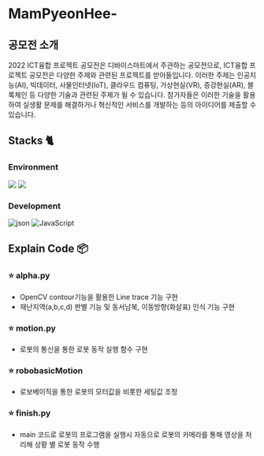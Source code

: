 # MamPyeonHee-

## 공모전 소개
2022 ICT융합 프로젝트 공모전은 디바이스마트에서 주관하는 공모전으로, ICT융합 프로젝트 공모전은 다양한 주제와 관련된 프로젝트를 받아들입니다. 이러한 주제는 인공지능(AI), 빅데이터, 사물인터넷(IoT), 클라우드 컴퓨팅, 가상현실(VR), 증강현실(AR), 블록체인 등 다양한 기술과 관련된 주제가 될 수 있습니다. 참가자들은 이러한 기술을 활용하여 실생활 문제를 해결하거나 혁신적인 서비스를 개발하는 등의 아이디어를 제출할 수 있습니다.

## 

## Stacks 🐈

### Environment
 <img src="https://img.shields.io/badge/Teachable Machine-007396?style=for-the-badge&logo=Teachable Machine&logoColor=blue"> <img src="https://img.shields.io/badge/Visual Studio-purple?style=for-the-badge&logo=Visual Studio&logoColor=white"> 
 
### Development
![json](https://img.shields.io/badge/-json-green?logo=json&logoColor=white)
![JavaScript](https://img.shields.io/badge/-JavaScript-yellow?logo=javascript&logoColor=white)

##  Explain Code 📦

### ⭐️ alpha.py
- OpenCV contour기능을 활용한 Line trace 기능 구현
- 재난지역(a,b,c,d) 판별 기능 및 동서남북, 이동방향(화살표) 인식 기능 구현

### ⭐️ motion.py
- 로봇의 통신을 통한 로봇 동작 실행 함수 구현

### ⭐️ robobasicMotion
- 로보베이직을 통한 로봇의 모터값을 비롯한 세팅값 조정

### ⭐️ finish.py
- main 코드로 로봇의 프로그램을 실행시 자동으로 로봇의 카메라를 통해 영상을 처리해 상황 별 로봇 동작 수행

